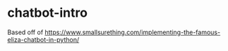 # chatbot-intro

Based off of https://www.smallsurething.com/implementing-the-famous-eliza-chatbot-in-python/